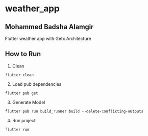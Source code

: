 # weather_app

## Mohammed Badsha Alamgir

Flutter weather app with Getx Architecture

## How to Run

1. Clean

```
flutter clean
```

2. Load pub dependencies

```
flutter pub get
```

3. Generate Model

```
flutter pub run build_runner build --delete-conflicting-outputs
```

4. Run project

```
flutter run
```
